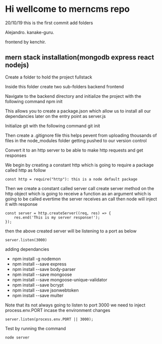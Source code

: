 
# Hi wellcome to merncms repo

20/10/19
this is the first commit
add folders

Alejandro.
kanake-guru.

frontend by
kenchir.

## mern stack installation(mongodb express react nodejs)

Create a folder to hold the project
     fullstack

Inside this folder create two sub-folders
    backend
    frontend

Navigate to the backend directory and initialize the project with the following command
    npm init

This allows you to create a package.json which allow us to install all our dependancies later on the entry point as server.js

Initialize git with the following command
    git init

Then create a .gitignore file this helps pevent from uploading thousands of files in the node_modules folder getting pushed to our version control

Convert it to an http server to be able to make http requests and get responses

We begin by creating a constant http which is going to require a package called http as follow

    const http = require("http"): this is a node default package

Then we create a constant called server call create server method on the http object which is going to receive a function as an argument which is going to be called evertime the server receives an call then node will inject it with response

    const server = http.createServer((req, res) => {
        res.end('This is my server response!');
    });

then the above created server will be listening to a port as below

`server.listen(3000)`

adding dependancies

- npm install -g nodemon
- npm install --save express
- npm install --save body-parser
- npm install --save mongoose
- npm install --save mongoose-unique-validator
- npm install --save bcrypt
- npm install --save jsonwebtoken
- npm install --save multer

Note that its not always going to listen to port 3000 we need to inject process.env.PORT incase the environment changes

`server.listen(process.env.PORT || 3000);`

Test by running the command

`node server`
